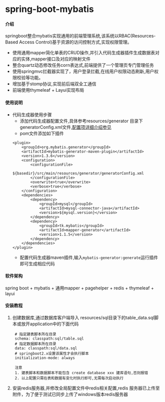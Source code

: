 # spring-boot-mybatis

#### 介绍
springboot整合mybatis实现通用的前端管理系统,该系统以RBAC(Resources-Based Access Control)基于资源的访问控制方式,实现权限管理。
- 使用通用mapper简化单表的CRUD操作,并引入代码生成器插件生成数据表对应的实体,mapper接口及对应的映射文件
- 整合quartz动态修改任务corn表达式,前端提供了一个管理页专门管理任务
- 使用springmvc拦截器实现了，用户登录拦截,在线用户权限动态刷新,用户权限校验等功能。
- 增加基于stomp协议,实现前后端双全工通信
- 前端使用thymeleaf + Layui实现布局

#### 使用说明
- 代码生成器使用步骤
    - 添加代码生成器配置文件,具体参考resources/generator 目录下generatorConfig.xml文件,[配置项详细介绍参见](https://gitee.com/free/Mapper/wikis/4.1.mappergenerator?sort_id=236560)
    - pom文件添加如下插件
    ```
    <plugin>
        <groupId>org.mybatis.generator</groupId>
        <artifactId>mybatis-generator-maven-plugin</artifactId>
        <version>1.3.6</version>
        <configuration>
            <configurationFile>
                ${basedir}/src/main/resources/generator/generatorConfig.xml
            </configurationFile>
            <overwrite>true</overwrite>
            <verbose>true</verbose>
        </configuration>
        <dependencies>
            <dependency>
                <groupId>mysql</groupId>
                <artifactId>mysql-connector-java</artifactId>
                <version>${mysql.version}</version>
            </dependency>
            <dependency>
                <groupId>tk.mybatis</groupId>
                <artifactId>mapper-generator</artifactId>
                <version>1.1.5</version>
            </dependency>
        </dependencies>
    </plugin>
    ```
    - 配置代码生成器maven插件,输入`mybatis-generator:generate`运行插件即可生成相应代码
   

#### 软件架构
spring boot + mybatis + 通用mapper + pagehelper + redis + thymeleaf + layui

#### 安装教程

1. 创建数据库,通过数据库客户端导入 resources/sql目录下的table_data.sql脚本或放开application中的下面代码
   ```  
    # 指定建表脚本所在目录
    schema: classpath:sql/table.sql
    # 指定数据脚本所在目录
    data: classpath:sql/data.sql
    # springboot2.x设置该属性才会执行脚本
    initialization-mode: always
    
    注意
    1. 建表脚本和数据脚本不能包含 create database xxx 建库语句,否则报错
    2. 以上配置只需在表和数据有变化时执行即可,无需每次启动执行
   ```
2. 安装redis服务器,并修改全局配置文件中redis相关配置,redis 服务器已上传至附件，为了便于测试已同步上传了windows版本redis服务器